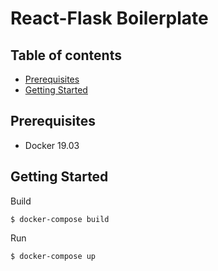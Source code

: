 # React-Flask Boilerplate

Table of contents
---------------

- [Prerequisites](#prerequisites)
- [Getting Started](#getting-started)

Prerequisites 
---------------

* Docker 19.03

Getting Started
---------------

Build

```
$ docker-compose build
```

Run

```
$ docker-compose up
```
